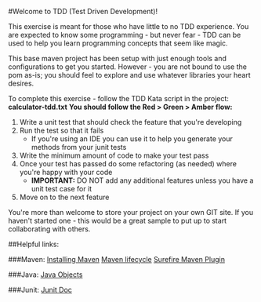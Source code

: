 
#Welcome to TDD (Test Driven Development)!

This exercise is meant for those who have little to no TDD experience.  You are expected to know some programming - but never fear - TDD can be used to help you learn programming concepts that seem like magic.

This base maven project has been setup with just enough tools and configurations to get you started. However - you are not bound to use the pom as-is; you should feel to explore and use whatever libraries your heart desires.

To complete this exercise - follow the TDD Kata script in the project: **calculator-tdd.txt**
**You should follow the Red > Green > Amber flow:**
  1. Write a unit test that should check the feature that you're developing
  2. Run the test so that it fails
      * If you're using an IDE you can use it to help you generate your methods from your junit tests
  3.  Write the minimum amount of code to make your test pass
  4.  Once your test has passed do some refactoring (as needed) where you're happy with your code
      * **IMPORTANT:** DO NOT add any additional features unless you have a unit test case for it
  5.  Move on to the next feature


You're more than welcome to store your project on your own GIT site. If you haven't started one - this would be a great sample to put up to start collaborating with others.


##Helpful links:

###Maven:
[Installing Maven](https://maven.apache.org/download.cgi)
[Maven lifecycle](https://maven.apache.org/guides/introduction/introduction-to-the-lifecycle.html)
[Surefire Maven Plugin](https://maven.apache.org/surefire/maven-surefire-plugin/)

###Java:
[Java Objects](https://docs.oracle.com/javase/tutorial/java/javaOO/)

###Junit:
[Junit Doc](http://junit.org/) 

